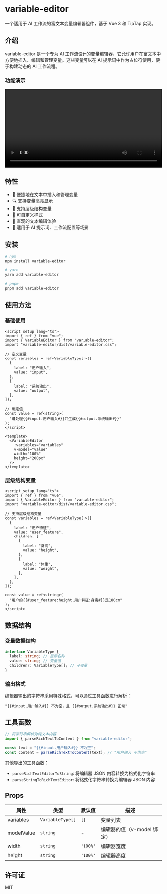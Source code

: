 # variable-editor

一个适用于 AI 工作流的富文本变量编辑器组件，基于 Vue 3 和 TipTap 实现。

## 介绍

variable-editor 是一个专为 AI 工作流设计的变量编辑器，它允许用户在富文本中方便地插入、编辑和管理变量。这些变量可以在 AI 提示词中作为占位符使用，便于构建动态的 AI 工作流程。

### 功能演示
<video src="https://github.com/user-attachments/assets/8cd52d45-4b08-4d00-987b-772273e8ed72" controls width="100%"></video>

## 特性

- 🚀 便捷地在文本中插入和管理变量
- 🔍 支持变量高亮显示
- 🌲 支持层级结构变量
- 🎨 可自定义样式
- 📝 直观的文本编辑体验
- 💼 适用于 AI 提示词、工作流配置等场景

## 安装

```bash
# npm
npm install variable-editor

# yarn
yarn add variable-editor

# pnpm
pnpm add variable-editor
```

## 使用方法

### 基础使用

```vue
<script setup lang="ts">
import { ref } from "vue";
import { VariableEditor } from "variable-editor";
import "variable-editor/dist/variable-editor.css";

// 定义变量
const variables = ref<VariableType[]>([
  {
    label: "用户输入",
    value: "input",
  },
  {
    label: "系统输出",
    value: "output",
  },
]);

// 绑定值
const value = ref<string>(
  "请处理{{#input.用户输入#}}并生成{{#output.系统输出#}}"
);
</script>

<template>
  <VariableEditor
    :variables="variables"
    v-model="value"
    width="100%"
    height="200px"
  />
</template>
```

### 层级结构变量

```vue
<script setup lang="ts">
import { ref } from "vue";
import { VariableEditor } from "variable-editor";
import "variable-editor/dist/variable-editor.css";

// 支持层级结构变量
const variables = ref<VariableType[]>([
  {
    label: "用户特征",
    value: "user_feature",
    children: [
      {
        label: "身高",
        value: "height",
      },
      {
        label: "体重",
        value: "weight",
      },
    ],
  },
]);

const value = ref<string>(
  "用户的{{#user_feature:height.用户特征:身高#}}是180cm"
);
</script>
```

## 数据结构

### 变量数据结构

```typescript
interface VariableType {
  label: string; // 显示名称
  value: string; // 变量值
  children?: VariableType[]; // 子变量
}
```

### 输出格式

编辑器输出的字符串采用特殊格式，可以通过工具函数进行解析：

```
"{{#input.用户输入#}} 不为空，且 {{#output.系统输出#}} 正常"
```

## 工具函数

```typescript
// 将字符串解析为纯文本内容
import { parseRichTextToContent } from "variable-editor";

const text = "{{#input.用户输入#}} 不为空";
const content = parseRichTextToContent(text); // "用户输入 不为空"
```

其他导出的工具函数：

- `parseRichTextEditorToString`: 将编辑器 JSON 内容转换为格式化字符串
- `parseStringToRichTextEditor`: 将格式化字符串转换为编辑器 JSON 内容

## Props

| 属性       | 类型             | 默认值   | 描述                       |
| ---------- | ---------------- | -------- | -------------------------- |
| variables  | `VariableType[]` | `[]`     | 变量列表                   |
| modelValue | `string`         | -        | 编辑器的值（v-model 绑定） |
| width      | `string`         | `'100%'` | 编辑器宽度                 |
| height     | `string`         | `'100%'` | 编辑器高度                 |

## 许可证

MIT
